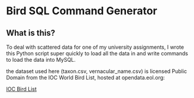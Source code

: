 # Bird SQL Command Generator

## What is this?

To deal with scattered data for one of my university assignments, I wrote this Python script super quickly to load all the data in and write commands to load the data into MySQL.

the dataset used here (taxon.csv, vernacular_name.csv) is licensed Public Domain from the IOC World Bird List, hosted at opendata.eol.org:

[IOC Bird List](https://opendata.eol.org/dataset/ioc-birdlist/resource/a11b26dc-b039-42e6-a606-c263c7c2f4ec)
